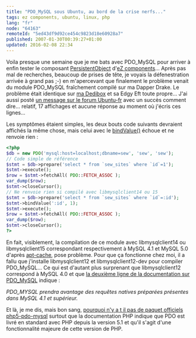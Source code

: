 ```yaml
---
title: "PDO_MySQL sous Ubuntu, au bord de la crise nerfs..."
tags: ez components, ubuntu, linux, php
lang: "fr"
node: "64163"
remoteId: "5ed43df9d92ce454c9823d18e60928a7"
published: 2007-01-30T00:39:27+01:00
updated: 2016-02-08 22:34
---
```

 
Voila presque une semaine que je me bats avec
PDO_MySQL
pour arriver à enfin tester le composant
[PersistentObject](http://ezcomponents.org/docs/tutorials/PersistentObject)
d'[eZ components](http://ezcomponents.org)... Après pas mal de recherches,
beaucoup de prises de tête, je voyais la défenestration arrivée à grand pas ;-)
en m'apercevant que finalement le problème venait du module
PDO_MySQL
fraîchement compilé sur ma Dapper Drake.
Le problème était identique sur [ma Dedibox](/post/migration-sur-dedipwet) et sa
Edgy Eft toute propre... J'ai aussi posté [un message sur le forum
Ubuntu-fr](http://forum.ubuntu-fr.org/viewtopic.php?id=92079) avec un succès
comment dire... relatif, 17 affichages et aucune réponse au moment où j'écris
ces lignes...

 
Les symptômes étaient simples, les deux bouts code suivants devraient affichés
la même chose, mais celui avec le
[bindValue()](http://fr2.php.net/manual/en/function.pdostatement-bindvalue.php)
échoue et ne renvoie rien :

``` php
<?php
$db = new PDO('mysql:host=localhost;dbname=sew', 'sew', 'sew');
// Code simple de référence
$stmt = $db->prepare('select * from `sew_sites` where `id`=1');
$stmt->execute();
$row = $stmt->fetchAll( PDO::FETCH_ASSOC );
var_dump($row);
$stmt->closeCursor();
// Ne renvoie rien si compilé avec libmysqlclient14 ou 15
$stmt = $db->prepare('select * from `sew_sites` where `id`=:id');
$stmt->bindValue(':id', 1);
$stmt->execute();
$row = $stmt->fetchAll( PDO::FETCH_ASSOC );
var_dump($row);
$stmt->closeCursor();
?>
```

 
En fait, visiblement, la compilation de ce module avec libmysqlclient14 ou
libmysqlclient15 correspondant respectivement à MySQL 4.1 et MySQL 5.0 d'après
[apt-cache](http://pwet.fr/man/linux/administration_systeme/apt_cache), pose
problème. Pour que ça fonctionne chez moi, il a fallu que j'installe
libmysqlclient12 et libmysqlclient12-dev pour compiler PDO_MySQL... Ce qui est
d'autant plus surprenant que libmysqlclient12 correspond à MySQL 4.0 et que [la
deuxième ligne de la documentation sur
PDO_MySQL](http://fr2.php.net/manual/fr/ref.pdo-mysql.php) indique :

 
*PDO_MYSQL prendra avantage des requêtes natives préparées présentes dans MySQL 4.1 et supérieur.*

 
Et là, je me dis, mais bon sang, [pourquoi n'y a t il pas de paquet officiels
php5-pdo-mysql](https://bugs.launchpad.net/ubuntu/+source/php5/+bug/50353)
surtout que la documentation PHP indique que PDO est livré en standard avec PHP
depuis la version 5.1 et qu'il s'agit d'une fonctionnalité majeure de cette
version de PHP.

